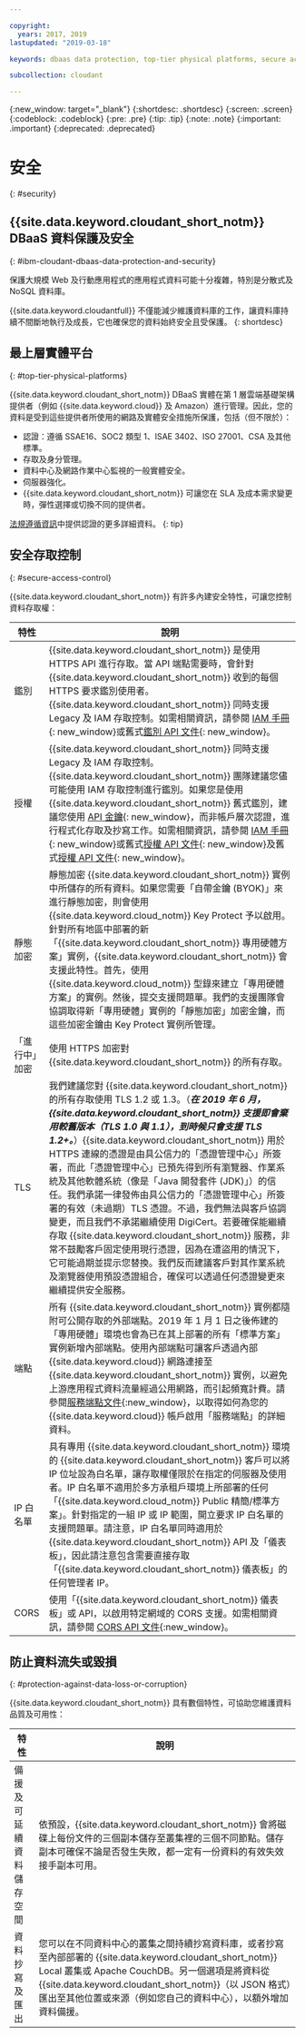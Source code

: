 ```yaml
---

copyright:
  years: 2017, 2019
lastupdated: "2019-03-18"

keywords: dbaas data protection, top-tier physical platforms, secure access control, data loss, corruption

subcollection: cloudant

---
```


{:new_window: target="_blank"}
{:shortdesc: .shortdesc}
{:screen: .screen}
{:codeblock: .codeblock}
{:pre: .pre}
{:tip: .tip}
{:note: .note}
{:important: .important}
{:deprecated: .deprecated}

<!-- Acrolinx: 2017-05-10 -->

# 安全
{: #security}


## {{site.data.keyword.cloudant_short_notm}} DBaaS 資料保護及安全
{: #ibm-cloudant-dbaas-data-protection-and-security}

保護大規模 Web 及行動應用程式的應用程式資料可能十分複雜，特別是分散式及 NoSQL 資料庫。

{{site.data.keyword.cloudantfull}} 不僅能減少維護資料庫的工作，讓資料庫持續不間斷地執行及成長，它也確保您的資料始終安全且受保護。
{: shortdesc}

## 最上層實體平台
{: #top-tier-physical-platforms}

{{site.data.keyword.cloudant_short_notm}} DBaaS 實體在第 1 層雲端基礎架構提供者（例如 {{site.data.keyword.cloud}} 及 Amazon）進行管理。因此，您的資料是受到這些提供者所使用的網路及實體安全措施所保護，包括（但不限於）：

- 認證：遵循 SSAE16、SOC2 類型 1、ISAE 3402、ISO 27001、CSA 及其他標準。
- 存取及身分管理。
- 資料中心及網路作業中心監視的一般實體安全。
- 伺服器強化。
- {{site.data.keyword.cloudant_short_notm}} 可讓您在 SLA 及成本需求變更時，彈性選擇或切換不同的提供者。

[法規遵循資訊](/docs/services/Cloudant?topic=cloudant-compliance#compliance)中提供認證的更多詳細資料。
{: tip}

## 安全存取控制
{: #secure-access-control}

{{site.data.keyword.cloudant_short_notm}} 有許多內建安全特性，可讓您控制資料存取權：

特性 | 說明
--------|------------
鑑別| {{site.data.keyword.cloudant_short_notm}} 是使用 HTTPS API 進行存取。當 API 端點需要時，會針對 {{site.data.keyword.cloudant_short_notm}} 收到的每個 HTTPS 要求鑑別使用者。 {{site.data.keyword.cloudant_short_notm}} 同時支援 Legacy 及 IAM 存取控制。如需相關資訊，請參閱 [IAM 手冊](/docs/services/Cloudant?topic=cloudant-ibm-cloud-identity-and-access-management-iam-#ibm-cloud-identity-and-access-management-iam-){: new_window}或舊式[鑑別 API 文件](/docs/services/Cloudant?topic=cloudant-authentication#authentication){: new_window}。
授權| {{site.data.keyword.cloudant_short_notm}} 同時支援 Legacy 及 IAM 存取控制。{{site.data.keyword.cloudant_short_notm}} 團隊建議您儘可能使用 IAM 存取控制進行鑑別。如果您是使用 {{site.data.keyword.cloudant_short_notm}} 舊式鑑別，建議您使用 [API 金鑰](/docs/services/Cloudant?topic=cloudant-authorization#api-keys){: new_window}，而非帳戶層次認證，進行程式化存取及抄寫工作。如需相關資訊，請參閱 [IAM 手冊](/docs/services/Cloudant?topic=cloudant-ibm-cloud-identity-and-access-management-iam-#ibm-cloud-identity-and-access-management-iam-){: new_window}或舊式[授權 API 文件](/docs/services/Cloudant?topic=cloudant-authentication#authentication){: new_window}及舊式[授權 API 文件](/docs/services/Cloudant?topic=cloudant-authorization#authorization){: new_window}。
靜態加密 | 靜態加密 {{site.data.keyword.cloudant_short_notm}} 實例中所儲存的所有資料。如果您需要「自帶金鑰 (BYOK)」來進行靜態加密，則會使用 {{site.data.keyword.cloud_notm}} Key Protect 予以啟用。針對所有地區中部署的新「{{site.data.keyword.cloudant_short_notm}} 專用硬體方案」實例，{{site.data.keyword.cloudant_short_notm}} 會支援此特性。首先，使用 {{site.data.keyword.cloud_notm}} 型錄來建立「專用硬體方案」的實例。然後，提交支援問題單。我們的支援團隊會協調取得新「專用硬體」實例的「靜態加密」加密金鑰，而這些加密金鑰由 Key Protect 實例所管理。
「進行中」加密 | 使用 HTTPS 加密對 {{site.data.keyword.cloudant_short_notm}} 的所有存取。
TLS | 我們建議您對 {{site.data.keyword.cloudant_short_notm}} 的所有存取使用 TLS 1.2 或 1.3。（***在 2019 年 6 月，{{site.data.keyword.cloudant_short_notm}} 支援即會棄用較舊版本（TLS 1.0 與 1.1），到時候只會支援 TLS 1.2+。***）{{site.data.keyword.cloudant_short_notm}} 用於 HTTPS 連線的憑證是由具公信力的「憑證管理中心」所簽署，而此「憑證管理中心」已預先得到所有瀏覽器、作業系統及其他軟體系統（像是「Java 開發套件 (JDK)」）的信任。我們承諾一律發佈由具公信力的「憑證管理中心」所簽署的有效（未過期）TLS 憑證。不過，我們無法與客戶協調變更，而且我們不承諾繼續使用 DigiCert。若要確保能繼續存取 {{site.data.keyword.cloudant_short_notm}} 服務，非常不鼓勵客戶固定使用現行憑證，因為在遭盜用的情況下，它可能過期並提示您替換。我們反而建議客戶對其作業系統及瀏覽器使用預設憑證組合，確保可以透過任何憑證變更來繼續提供安全服務。
端點 | 所有 {{site.data.keyword.cloudant_short_notm}} 實例都隨附可公開存取的外部端點。2019 年 1 月 1 日之後佈建的「專用硬體」環境也會為已在其上部署的所有「標準方案」實例新增內部端點。使用內部端點可讓客戶透過內部 {{site.data.keyword.cloud}} 網路連接至 {{site.data.keyword.cloudant_short_notm}} 實例，以避免上游應用程式資料流量經過公用網路，而引起頻寬計費。請參閱[服務端點文件](https://cloud.ibm.com/docs/services/service-endpoint/getting-started.html#about){:new_window}，以取得如何為您的 {{site.data.keyword.cloud}} 帳戶啟用「服務端點」的詳細資料。
IP 白名單 |具有專用 {{site.data.keyword.cloudant_short_notm}} 環境的 {{site.data.keyword.cloudant_short_notm}} 客戶可以將 IP 位址設為白名單，讓存取權僅限於在指定的伺服器及使用者。IP 白名單不適用於多方承租戶環境上所部署的任何「{{site.data.keyword.cloud_notm}} Public 精簡/標準方案」。針對指定的一組 IP 或 IP 範圍，開立要求 IP 白名單的支援問題單。請注意，IP 白名單同時適用於 {{site.data.keyword.cloudant_short_notm}} API 及「儀表板」，因此請注意包含需要直接存取「{{site.data.keyword.cloudant_short_notm}} 儀表板」的任何管理者 IP。
CORS | 使用「{{site.data.keyword.cloudant_short_notm}} 儀表板」或 API，以啟用特定網域的 CORS 支援。如需相關資訊，請參閱 [CORS API 文件](/docs/services/Cloudant?topic=cloudant-cors#cors){:new_window}。

<!--
> **Note**: Your data is visible to the {{site.data.keyword.cloudant_short_notm}} 
> worldwide team. If you don’t 
> want our team to see your data, encrypt it before sending it to 
> {{site.data.keyword.IBM_notm}}, and avoid leaking 
> data into your document `_id` and any attachment file names. In addition, 
> when you send personal data, you must use HTTPS to ensure that it is sent securely. 
> HTTP is no longer supported.  

> **Warning**: You are responsible for verifying that 
> {{site.data.keyword.cloudant_short_notm}} can be used to store 
> your data. You must also make sure that your data does not violate applicable 
> data protection laws or any regulations that require security measures 
> beyond those specified in the {{site.data.keyword.cloudant_short_notm}} 
> system requirements and {{site.data.keyword.cloud_notm}} Services terms. You must 
> verify that the security requirements are appropriate for any personal data 
> that is processed. If you are unsure, or intend to store data that is 
> beyond the scope of the {{site.data.keyword.cloudant_short_notm}} terms and conditions, 
> you must get approval from {{site.data.keyword.IBM_notm}} to ensure that it is 
> appropriate for {{site.data.keyword.cloudant_short_notm}} to store your data.
-->

## 防止資料流失或毀損
{: #protection-against-data-loss-or-corruption}

{{site.data.keyword.cloudant_short_notm}} 具有數個特性，可協助您維護資料品質及可用性：

特性 | 說明
--------|------------
備援及可延續資料儲存空間 |依預設，{{site.data.keyword.cloudant_short_notm}} 會將磁碟上每份文件的三個副本儲存至叢集裡的三個不同節點。儲存副本可確保不論是否發生失敗，都一定有一份資料的有效失效接手副本可用。
資料抄寫及匯出 |您可以在不同資料中心的叢集之間持續抄寫資料庫，或者抄寫至內部部署的 {{site.data.keyword.cloudant_short_notm}} Local 叢集或 Apache CouchDB。另一個選項是將資料從 {{site.data.keyword.cloudant_short_notm}}（以 JSON 格式）匯出至其他位置或來源（例如您自己的資料中心），以額外增加資料備援。
